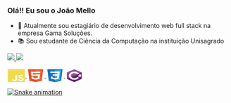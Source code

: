 ### Olá!! Eu sou  o João Mello

- 💼 Atualmente sou estagiário de desenvolvimento web full stack na empresa Gama Soluções.
- 📚 Sou estudante de Ciência da Computação na instituição Unisagrado


<div>
    <a href="https://github.com/JoaoGMello">
    <img height="180em" src="https://github-readme-stats.vercel.app/api?username=JoaoGMello&show_icons=true&theme=tokyonight&include_all_commits=true&count_private=true"/>
    <img height="160em" src="https://github-readme-stats.vercel.app/api/top-langs/?username=JoaoGMello&layout=compact&langs_count=16&theme=tokyonight"/>
</div>
<div style="display: inline_block"><br>
  <img align="center" alt="Joao-Js" height="30" width="40" src="https://raw.githubusercontent.com/devicons/devicon/master/icons/javascript/javascript-plain.svg">
  <img align="center" alt="Joao-HTML" height="30" width="40" src="https://raw.githubusercontent.com/devicons/devicon/master/icons/html5/html5-original.svg">
  <img align="center" alt="Joao-CSS" height="30" width="40" src="https://raw.githubusercontent.com/devicons/devicon/master/icons/css3/css3-original.svg">
  <img align="center" alt="Joao-Csharp" height="30" width="40" src="https://raw.githubusercontent.com/devicons/devicon/master/icons/csharp/csharp-original.svg">

  ![Snake animation](https://github.com/JoaoGmello/JoaoGMello/blob/output/github-contribution-grid-snake.svg)
</div>
